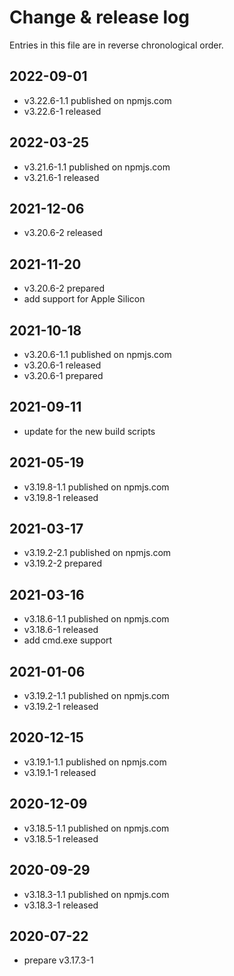 # Change & release log

Entries in this file are in reverse chronological order.

## 2022-09-01

- v3.22.6-1.1 published on npmjs.com
- v3.22.6-1 released

## 2022-03-25

- v3.21.6-1.1 published on npmjs.com
- v3.21.6-1 released

## 2021-12-06

- v3.20.6-2 released

## 2021-11-20

- v3.20.6-2 prepared
- add support for Apple Silicon

## 2021-10-18

- v3.20.6-1.1 published on npmjs.com
- v3.20.6-1 released
- v3.20.6-1 prepared

## 2021-09-11

- update for the new build scripts

## 2021-05-19

- v3.19.8-1.1 published on npmjs.com
- v3.19.8-1 released

## 2021-03-17

- v3.19.2-2.1 published on npmjs.com
- v3.19.2-2 prepared

## 2021-03-16

- v3.18.6-1.1 published on npmjs.com
- v3.18.6-1 released
- add cmd.exe support

## 2021-01-06

- v3.19.2-1.1 published on npmjs.com
- v3.19.2-1 released

## 2020-12-15

- v3.19.1-1.1 published on npmjs.com
- v3.19.1-1 released

## 2020-12-09

- v3.18.5-1.1 published on npmjs.com
- v3.18.5-1 released

## 2020-09-29

- v3.18.3-1.1 published on npmjs.com
- v3.18.3-1 released

## 2020-07-22

- prepare v3.17.3-1
